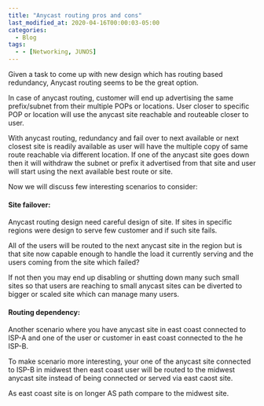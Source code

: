 ```yaml
---
title: "Anycast routing pros and cons"
last_modified_at: 2020-04-16T00:00:03-05:00
categories:
  - Blog
tags:
  - - [Networking, JUNOS]
---
```


Given a task to come up with new design which has routing based redundancy, Anycast routing seems to be the great option. 

In case of anycast routing, customer will end up advertising the same prefix/subnet from their multiple POPs or locations. User closer to specific POP or location will use the anycast site reachable and routeable closer to user. 

With anycast routing, redundancy and fail over to next available or next closest site is readily available as user will have the multiple copy of same route reachable via different location. If one of the anycast site goes down then it will withdraw the subnet or prefix it advertised from that site and user will start using the next available best route or site. 

Now we will discuss few interesting scenarios to consider:

#### Site failover:
Anycast routing design need careful design of site. If sites in specific regions were design to serve few customer and if such site fails.

All of the users will be routed to the next anycast site in the region but is that site now capable enough to handle the load it currently serving and the users coming from the site which failed? 

If not then you may end up disabling or shutting down many such small sites so that users are reaching to small anycast sites can be diverted to bigger or scaled site which can manage many users.

#### Routing dependency: 
Another scenario where you have anycast site in east coast connected to ISP-A  and one of the user or customer in east coast connected to the he ISP-B. 

To make scenario more interesting, your one of the anycast site connected to ISP-B in midwest then east coast user will be routed to the midwest anycast site instead of being connected or served via east caost site. 

As east coast site is on longer AS path compare to the midwest site. 

